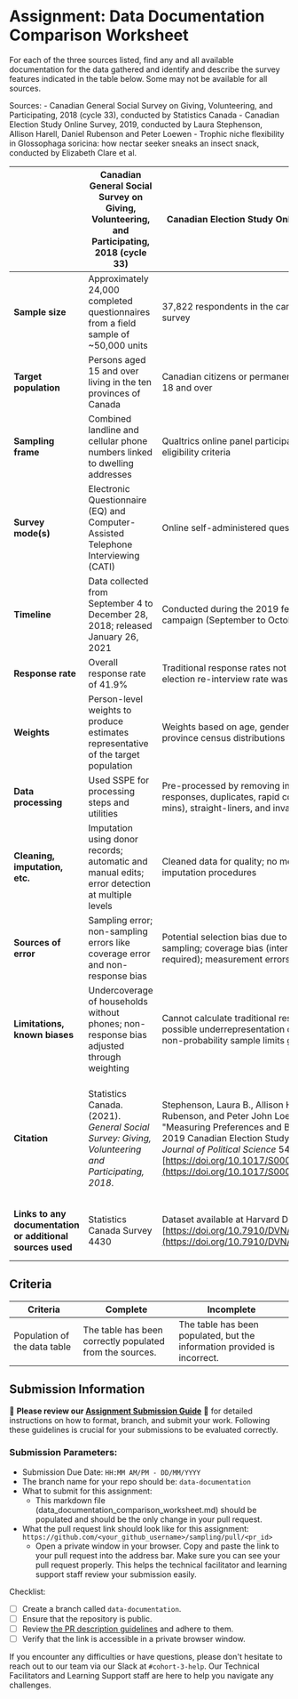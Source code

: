 # Assignment: Data Documentation Comparison Worksheet

For each of the three sources listed, find any and all available documentation for the data gathered and identify and describe the survey features indicated in the table below. Some may not be available for all sources.

Sources: - Canadian General Social Survey on Giving, Volunteering, and Participating, 2018 (cycle 33), conducted by Statistics Canada - Canadian Election Study Online Survey, 2019, conducted by Laura Stephenson, Allison Harell, Daniel Rubenson and Peter Loewen - Trophic niche flexibility in Glossophaga soricina: how nectar seeker sneaks an insect snack, conducted by Elizabeth Clare et al.



|                                                       | Canadian General Social Survey on Giving, Volunteering, and Participating, 2018 (cycle 33) | Canadian Election Study Online Survey, 2019 | Trophic niche flexibility in *Glossophaga soricina*: how nectar seeker sneaks an insect snack |
|-------------------------------------------------------|-------------------------------------------------------------------------------------------|---------------------------------------------|--------------------------------------------------------------------------------------------|
| **Sample size**                                       | Approximately 24,000 completed questionnaires from a field sample of ~50,000 units        | 37,822 respondents in the campaign-period survey | 112 wild-caught bats for dietary analysis; 15 captive bats for behavioral experiments |
| **Target population**                                 | Persons aged 15 and over living in the ten provinces of Canada                            | Canadian citizens or permanent residents aged 18 and over | *Glossophaga soricina* bats in Costa Rica and captive bats at University of Bristol |
| **Sampling frame**                                    | Combined landline and cellular phone numbers linked to dwelling addresses                 | Qualtrics online panel participants meeting eligibility criteria | Wild bats captured using mist nets in Costa Rica; captive bats in laboratory colony |
| **Survey mode(s)**                                    | Electronic Questionnaire (EQ) and Computer-Assisted Telephone Interviewing (CATI)         | Online self-administered questionnaire      | Field capture and guano analysis; laboratory behavioral experiments; acoustic modeling |
| **Timeline**                                          | Data collected from September 4 to December 28, 2018; released January 26, 2021           | Conducted during the 2019 federal election campaign (September to October 2019) | Field data collected from late May to early July 2009; lab experiments over nine days |
| **Response rate**                                     | Overall response rate of 41.9%                                                            | Traditional response rates not calculated; post-election re-interview rate was 27.3% | Not applicable |
| **Weights**                                           | Person-level weights to produce estimates representative of the target population         | Weights based on age, gender, education, and province census distributions | Not applicable |
| **Data processing**                                   | Used SSPE for processing steps and utilities                                              | Pre-processed by removing incomplete responses, duplicates, rapid completions (<8.5 mins), straight-liners, and invalid postal codes | DNA extraction and sequencing; echolocation data recorded and analyzed |
| **Cleaning, imputation, etc.**                        | Imputation using donor records; automatic and manual edits; error detection at multiple levels | Cleaned data for quality; no mention of imputation procedures | Sequence editing and alignment; identification via DNA barcoding; synchronization of audio and video data |
| **Sources of error**                                  | Sampling error; non-sampling errors like coverage error and non-response bias             | Potential selection bias due to non-probability sampling; coverage bias (internet access required); measurement errors | Potential misidentification in DNA analysis due to incomplete reference database; captive bats may not represent wild behavior |
| **Limitations, known biases**                         | Undercoverage of households without phones; non-response bias adjusted through weighting  | Cannot calculate traditional response rates; possible underrepresentation of certain groups; non-probability sample limits generalizability | Small sample sizes; captive bats naïve to insect prey; results may not generalize to all populations |
| **Citation**                                          | Statistics Canada. (2021). *General Social Survey: Giving, Volunteering and Participating, 2018*. | Stephenson, Laura B., Allison Harell, Daniel Rubenson, and Peter John Loewen. 2021. "Measuring Preferences and Behaviours in the 2019 Canadian Election Study." *Canadian Journal of Political Science* 54 (1): 118–124. [https://doi.org/10.1017/S0008423920001006](https://doi.org/10.1017/S0008423920001006) | Clare, E. L., Goerlitz, H. R., Drapeau, V. A., et al. (2014). "Trophic niche flexibility in *Glossophaga soricina*: how a nectar seeker sneaks an insect snack." *Functional Ecology*, 28(3), 632–641. [https://doi.org/10.1111/1365-2435.12210](https://doi.org/10.1111/1365-2435.12210) |
| **Links to any documentation or additional sources used** | Statistics Canada Survey 4430                                                             | Dataset available at Harvard Dataverse: [https://doi.org/10.7910/DVN/DUS88V](https://doi.org/10.7910/DVN/DUS88V) | Article available at: [https://doi.org/10.1111/1365-2435.12210](https://doi.org/10.1111/1365-2435.12210) |



## Criteria

|Criteria|Complete|Incomplete|
|--------|----|----|
|Population of the data table|The table has been correctly populated from the sources.|The table has been populated, but the information provided is incorrect.|

## Submission Information

🚨 **Please review our [Assignment Submission Guide](https://github.com/UofT-DSI/onboarding/blob/main/onboarding_documents/submissions.md)** 🚨 for detailed instructions on how to format, branch, and submit your work. Following these guidelines is crucial for your submissions to be evaluated correctly.

### Submission Parameters:
* Submission Due Date: `HH:MM AM/PM - DD/MM/YYYY`
* The branch name for your repo should be: `data-documentation`
* What to submit for this assignment:
     * This markdown file (data_documentation_comparison_worksheet.md) should be populated and should be the only change in your pull request.
* What the pull request link should look like for this assignment: `https://github.com/<your_github_username>/sampling/pull/<pr_id>`
     * Open a private window in your browser. Copy and paste the link to your pull request into the address bar. Make sure you can see your pull request properly. This helps the technical facilitator and learning support staff review your submission easily.

Checklist:
- [ ] Create a branch called `data-documentation`.
- [ ] Ensure that the repository is public.
- [ ] Review [the PR description guidelines](https://github.com/UofT-DSI/onboarding/blob/main/onboarding_documents/submissions.md#guidelines-for-pull-request-descriptions) and adhere to them.
- [ ] Verify that the link is accessible in a private browser window.

If you encounter any difficulties or have questions, please don't hesitate to reach out to our team via our Slack at `#cohort-3-help`. Our Technical Facilitators and Learning Support staff are here to help you navigate any challenges.
